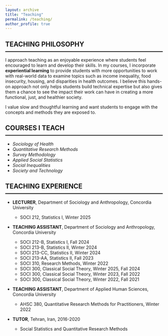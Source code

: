 ```yaml
---
layout: archive
title: "Teaching"
permalink: /teaching/
author_profile: true
---
```

<style>
  h2 {
    border-bottom: 2px solid black;
    font-weight: bold;
    padding-bottom: 10px; /* Space between text and the line */
  }
</style>

## TEACHING PHILOSOPHY

I approach teaching as an enjoyable experience where students feel encouraged to learn and develop their skills. In my courses, I incorporate **experiential learning** to provide students with more opportunities to work with real-world data to examine topics such as income inequality, food insecurity, housing, and disparities in health outcomes. I believe this hands-on approach not only helps students build technical expertise but also gives them a chance to see the impact their work can have in creating a more functional, just, and healthier society.

I value slow and thoughtful learning and want students to engage with the concepts and methods they are exposed to.

## COURSES I TEACH  

* *Sociology of Health*  
* *Quantitative Research Methods*  
* *Survey Methodology*  
* *Applied Social Statistics*  
* *Social Inequalities*  
* *Society and Technology*  


## TEACHING EXPERIENCE

- **LECTURER**, Department of Sociology and Anthropology, Concordia University  
  - SOCI 212, Statistics I, Winter 2025

- **TEACHING ASSISTANT**, Department of Sociology and Anthropology, Concordia University  
  - SOCI 212-B, Statistics I, Fall 2024
  - SOCI 213-B, Statistics II, Winter 2024
  - SOCI 213-CC, Statistics II, Winter 2024
  - SOCI 213-AA, Statistics II, Fall 2023
  - SOCI 310, Research Methods, Winter 2022
  - SOCI 300, Classical Social Theory, Winter 2025, Fall 2024
  - SOCI 300, Classical Social Theory, Winter 2023, Fall 2022
  - SOCI 300, Classical Social Theory, Winter 2022, Fall 2021

- **TEACHING ASSISTANT**, Department of Applied Human Sciences, Concordia University  
  - AHSC 380, Quantitative Research Methods for Practitioners, Winter 2022

- **TUTOR**, Tehran, Iran, 2016-2020  
  - Social Statistics and Quantitative Research Methods
